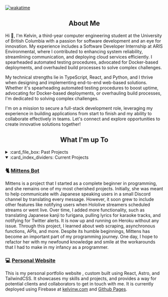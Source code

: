 <!-- About -->

  [![wakatime](https://wakatime.com/badge/user/b163ef99-bb97-41f6-b630-c8b6c8ff1993.svg)](https://wakatime.com/@b163ef99-bb97-41f6-b630-c8b6c8ff1993)

  
<h2 align="center">About Me</h2>

Hi 👋, I'm Kelvin, a third-year computer engineering student at the University of British Columbia with a passion for software development and an eye for innovation. 
My experience includes a Software Developer Internship at ARIS Environmental, where I contributed to enhancing system reliability, streamlining communication, and deploying cloud services efficiently. I spearheaded automated testing procedures, advocated for Docker-based deployments, and overhauled build processes to solve complex challenges.

My technical strengths lie in TypeScript, React, and Python, and I thrive when designing and implementing end-to-end web-based solutions. Whether it's spearheading automated testing procedures to boost uptime, advocating for Docker-based deployments, or overhauling build processes, I'm dedicated to solving complex challenges.

I'm on a mission to secure a full-stack development role, leveraging my experience in building applications from start to finish and my ability to collaborate effectively in teams. Let's connect and explore opportunities to create innovative solutions together!

<!-- Projects -->

<h2 align="center">What I'm up To</h2>

<details>
  <summary>:card_file_box: Past Projects</summary>
  
  ## Personal Projects

  ### 🔒 [3FA](https://github.com/Computing-Collective/3FA)
  In the 3FA project, I assumed a pivotal role in both constructing a comprehensive backend API using Python, employing Flask and SQLite as well as developing a web app and an electron app. This undertaking encompassed the development of over 20 endpoints, each tailored to facilitate distinct functionalities. Additionally, I took charge of the design and implementation of a robust authentication flow, meticulously aligning with OWASP security standards. This involved the establishment of secure session and authentication tokens, encrypted communication channels, password hashing, and the inclusion of automatic timeouts to fortify our security measures. Simultaneously, on the frontend, I harnessed my expertise to craft over 15 bespoke React components. These components not only expedited development by 30%, but they also orchestrated a harmonious and user-centric experience across the entire application. I was also tasked with integrating hardware and backend components into the frontend within a tight 1-week window. 

  ### 📆 [Notion Canvas Sync / Canvas Instructure & Notion Plugin](https://github.com/im-calvin/calendar)
  The Notion Canvas Sync Plugin is a project that I developed to simplify my life as a student at UBC. As someone who is heavily reliant on Notion for keeping track of assignments, deadlines, and other important information, I found myself frustrated with the tedious task of manually inserting entries into my calendar. This plugin integrates seamlessly with Canvas, UBC's school portal, and automatically updates my Notion calendar with all the relevant information. Since I shared it with my friends, it has been used by 15 people and has helped them tremendously in organizing their academic lives. In the future, I plan to expand the functionality of this plugin and integrate it with other tools that students use on a regular basis. 

  ### :electron: [Musictag](https://github.com/im-calvin/musictag)
  Musictag is a project that was inspired by my personal frustration with manually modifying the metadata of cover songs downloaded from [YouTube](https://github.com/ytdl-org/youtube-dl). To solve this problem, I developed an [Electron](https://www.electronjs.org/) app that streamlines the process of editing music metadata. Throughout the development of this project, I gained a deep understanding of the full development life cycle of a product, from ideation to deployment. Currently, Musictag is only capable of serving songs from the [Holodex API](https://holodex.stoplight.io/), but I plan to expand its capabilities to include other libraries like [last.fm](https://www.last.fm/) so that it can serve an even larger variety of songs. With the help of [Electron Forge](https://www.electronforge.io/), I'm able to publish updates to users and package the app for Windows, MacOS, and Linux.
  
<!-- Hackathons --> 

  ## 🐱‍💻 Hackathons

  ### 🎮 [Japango]([https://github.com/bxi](https://github.com/bxian03/StormHacks2023/)
  JapanGo is a multiplayer, web-based game designed to help people become familiar with the Japanese alphabets in a fun and competitive way. Inspired by [skribbl.io](https://skribbl.io/), users are able to create a room, share the code and then race to see who can decipher the question first. It was created during [Stormhacks 2023](https://stormhacks.com/), an in-person 24 hour hackathon. Using websockets and Firebase, we were able to create a real-time connection between different clients with minimal latency, removing technical issues so that users could focus on memorizing their alphabets. Other technologies that we used include React and Tailwind for the frontend, and Python with FastAPI in the backend.  
  
  ### ✍️ [TODO: Tasks, Objectives, and Discussions Organized (NWHacks 2023)](https://github.com/Computing-Collective/TODO)
  Frustrated by the abundance of services that we had to use to access course information and assignments, we created a web-app with React to combine our Canvas, Piazza (and more in the future) assignments, messages, and Q&A posts all into one location. With [others](https://github.com/TODO-nwHacks-2023), we created a Python back end that interacts with the [Canvas API](https://canvas.instructure.com/doc/api/) as well as an [unofficial Piazza API](https://github.com/hfaran/piazza-api). The back end also syncs data with a [MongoDB](https://www.mongodb.com/) database for storing and retrieving information. Lastly, we had a React [front end](/frontend) that communicates with our custom [Flask](https://flask.palletsprojects.com/en/2.2.x/) API to retrieve and display the information to users. I was primarily responsible for the front end, but also contributed to the back end through data collection and wrangling with the APIs.
  
  ### 🎵 [SpotifyGo](https://github.com/kputhanangadi/SpotifyGo)
  SpotifyGo is a project born out of the desire to make daily commutes more enjoyable by providing a custom playlist tailored to the exact length of the commute. The project uses the Spotify API to generate a playlist based on the user's preferences and the estimated length of the commute. I was responsible for creating the back end API using Express.js and implementing the front end using React. To make the user experience smoother, I spearheaded the integrated of the Google Maps Matrix API, allowing users to select their location with autofill. This project helped me develop my skills in API integration, front-end development, and project management.
  
  ### 🧪 [Organic Chemistry Quiz Discord Bot](https://github.com/im-calvin/HackToSchoolBot22) [(Hack To School 2022 Hackathon First Overall)](https://github.com/bxian03/HackToSchoolAPI22)
  The Organic Chemistry Quiz Discord Bot was aimed to make learning compound names more fun and engaging. We created a Discord bot that quizzes users on compound names and awards points for correct answers. Participating in my first hackathon was an amazing learning experience where I honed my skills in pair programming, time-management, and effective communication

  <!-- UBC -->
  
## :school: UBC Course Projects
*Code access is available upon request for all projects
#### [Multi-Client Server](https://cpen221-ubc.notion.site/Message-Queues-Pub-Sub-with-Twitter-c5965b28ed01482aad44dbaadac19b77) - CPEN 221
- Constructed a server supporting multiple simultaneous clients capable of interacting and fetching tweets from Twitter
- Enabled dual-server routing so that either server can be connected to, and no interruptions occur if one goes offline
- Followed security protocols by hashing and salting all passwords and encrypting incoming and outgoing data via AES

#### Simple RISC Machine - CPEN 211
- Designed a Turing Complete 16-bit RISC Machine using System Verilog on an FPGA board in 3 weeks
- Subdivided the machine into smaller modules to be designed, tested, and debugged more easily
- Developed testbenches through ModelSim to thoroughly test system designs
- Achieved a 300% improvement in operations per cycle through the use of pipelining, exceeding course expectiations

#### [Graphs, Games, and Interplanetary Travel](https://cpen221-ubc.notion.site/Graphs-Games-and-Interplanetary-Travel-79cb9a0844634b7288226639604eb0b0) - CPEN 221
- Collaboratively built the “Kamino Game” in Java and built an algorithm to traverse the game to collect points.
- Implemented graph and tree data structures with associated algorithms while optimizing time and space complexity
- Exercised best practices including unit testing, documentation, and encapsulation to ensure quality and correctness
  
</details>
 
<details open>
  <summary>:card_index_dividers: Current Projects</summary>

  ### 🐈 [Mittens Bot](https://github.com/im-calvin/mittens_bot)
 Mittens is a project that I started as a complete beginner in programming, and she remains one of my most cherished projects. Initially, she was meant to help communicate with Japanese speaking users in a small Discord channel by translating every message. However, it soon grew to include other features like notifying users when Hololive streamers scheduled streams or went live. Over time, I added more functionality, such as translating Japanese kanji to furigana, pulling lyrics for karaoke tracks, and notifying for Twitter alerts. It is now up and running on Heroku without any issue. Through this project, I learned about web scraping, asynchronous functions, APIs, and more. Despite its humble beginnings, Mittens has become an important part of my programming journey. One day, I hope to refactor her with my newfound knowledge and smile at the workarounds that I had to make in my infancy as a programmer.

  ### 💻 [Personal Website](https://kelvinw.com)
  This is my personal portfolio website , custom built using React, Astro, and TailwindCSS. It showcases my skills and projects, and provides a way for potential clients and collaborators to get in touch with me. It is currently deployed using Firebase at [kelvinw.com](https://kelvinw.com) and [Github Pages](https://im-calvin.github.io). 
</details>
